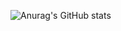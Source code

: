 ![Anurag's GitHub stats](https://github-readme-stats.vercel.app/api?username=pnkosi&show_icons=true&theme=radical)
